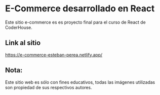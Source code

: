 # E-Commerce desarrollado en React

Este sitio e-commerce es es proyecto final para el curso de React de CoderHouse.

## Link al sitio

https://e-commerce-esteban-perea.netlify.app/

## Nota:

Este sitio web es sólo con fines educativos, todas las imágenes utilizadas son propiedad de sus respectivos autores.

